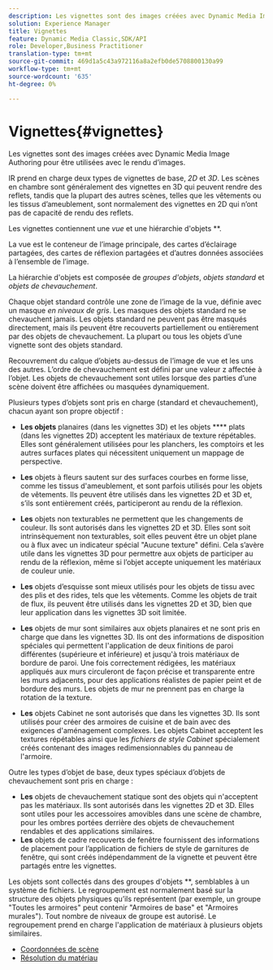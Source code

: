 ```yaml
---
description: Les vignettes sont des images créées avec Dynamic Media Image Authoring pour être utilisées avec le rendu d’images.
solution: Experience Manager
title: Vignettes
feature: Dynamic Media Classic,SDK/API
role: Developer,Business Practitioner
translation-type: tm+mt
source-git-commit: 469d1a5c43a972116a8a2efb0de5708800130a99
workflow-type: tm+mt
source-wordcount: '635'
ht-degree: 0%

---
```



# Vignettes{#vignettes}

Les vignettes sont des images créées avec Dynamic Media Image Authoring pour être utilisées avec le rendu d’images.

IR prend en charge deux types de vignettes de base, *2D* et *3D*. Les scènes en chambre sont généralement des vignettes en 3D qui peuvent rendre des reflets, tandis que la plupart des autres scènes, telles que les vêtements ou les tissus d’ameublement, sont normalement des vignettes en 2D qui n’ont pas de capacité de rendu des reflets.

Les vignettes contiennent une *vue* et une hiérarchie d&#39;objets **.

La vue est le conteneur de l’image principale, des cartes d’éclairage partagées, des cartes de réflexion partagées et d’autres données associées à l’ensemble de l’image.

La hiérarchie d&#39;objets est composée de *groupes d&#39;objets*, *objets standard* et *objets de chevauchement*.

Chaque objet standard contrôle une zone de l’image de la vue, définie avec un masque *en niveaux de gris*. Les masques des objets standard ne se chevauchent jamais. Les objets standard ne peuvent pas être masqués directement, mais ils peuvent être recouverts partiellement ou entièrement par des objets de chevauchement. La plupart ou tous les objets d’une vignette sont des objets standard.

Recouvrement du calque d’objets au-dessus de l’image de vue et les uns des autres. L’ordre de chevauchement est défini par une valeur z affectée à l’objet. Les objets de chevauchement sont utiles lorsque des parties d’une scène doivent être affichées ou masquées dynamiquement.

Plusieurs types d’objets sont pris en charge (standard et chevauchement), chacun ayant son propre objectif :

* **Les objets**  planaires (dans les vignettes 3D) et les objets **** plats (dans les vignettes 2D) acceptent les matériaux de texture répétables. Elles sont généralement utilisées pour les planchers, les comptoirs et les autres surfaces plates qui nécessitent uniquement un mappage de perspective.

* **Les** objets à fleurs sautent sur des surfaces courbes en forme lisse, comme les tissus d&#39;ameublement, et sont parfois utilisés pour les objets de vêtements. Ils peuvent être utilisés dans les vignettes 2D et 3D et, s’ils sont entièrement créés, participeront au rendu de la réflexion.
* **Les** objets non texturables ne permettent que les changements de couleur. Ils sont autorisés dans les vignettes 2D et 3D. Elles sont soit intrinsèquement non texturables, soit elles peuvent être un objet plane ou à flux avec un indicateur spécial &quot;Aucune texture&quot; défini. Cela s’avère utile dans les vignettes 3D pour permettre aux objets de participer au rendu de la réflexion, même si l’objet accepte uniquement les matériaux de couleur unie.
* **Les** objets d’esquisse sont mieux utilisés pour les objets de tissu avec des plis et des rides, tels que les vêtements. Comme les objets de trait de flux, ils peuvent être utilisés dans les vignettes 2D et 3D, bien que leur application dans les vignettes 3D soit limitée.
* **Les** objets de mur sont similaires aux objets planaires et ne sont pris en charge que dans les vignettes 3D. Ils ont des informations de disposition spéciales qui permettent l&#39;application de deux finitions de paroi différentes (supérieure et inférieure) et jusqu&#39;à trois matériaux de bordure de paroi. Une fois correctement rédigées, les matériaux appliqués aux murs circuleront de façon précise et transparente entre les murs adjacents, pour des applications réalistes de papier peint et de bordure des murs. Les objets de mur ne prennent pas en charge la rotation de la texture.
* **Les** objets Cabinet ne sont autorisés que dans les vignettes 3D. Ils sont utilisés pour créer des armoires de cuisine et de bain avec des exigences d&#39;aménagement complexes. Les objets Cabinet acceptent les textures répétables ainsi que les *fichiers de style Cabinet* spécialement créés contenant des images redimensionnables du panneau de l&#39;armoire.

Outre les types d’objet de base, deux types spéciaux d’objets de chevauchement sont pris en charge :

* **Les** objets de chevauchement statique sont des objets qui n&#39;acceptent pas les matériaux. Ils sont autorisés dans les vignettes 2D et 3D. Elles sont utiles pour les accessoires amovibles dans une scène de chambre, pour les ombres portées derrière des objets de chevauchement rendables et des applications similaires.
* **Les** objets de cadre recouverts de fenêtre fournissent des informations de placement pour l’application de fichiers de style de garnitures de fenêtre, qui sont créés indépendamment de la vignette et peuvent être partagés entre les vignettes.

Les objets sont collectés dans des groupes d&#39;objets **, semblables à un système de fichiers. Le regroupement est normalement basé sur la structure des objets physiques qu’ils représentent (par exemple, un groupe &quot;Toutes les armoires&quot; peut contenir &quot;Armoires de base&quot; et &quot;Armoires murales&quot;). Tout nombre de niveaux de groupe est autorisé. Le regroupement prend en charge l&#39;application de matériaux à plusieurs objets similaires.

* [Coordonnées de scène](c-ir-scene-coordinates.md)
* [Résolution du matériau](c-ir-material-resolution.md)
